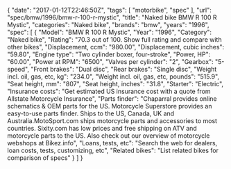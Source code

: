 {
    "date": "2017-01-12T22:46:50Z",
    "tags": [
        "motorbike",
        "spec"
    ],
    "url": "spec\/bmw\/1996\/bmw-r-100-r-mystic",
    "title": "Naked bike BMW R 100 R Mystic",
    "categories": "Naked bike",
    "brands": "bmw",
    "years": "1996",
    "spec": [
        {
            "Model": "BMW R 100 R Mystic",
            "Year": "1996",
            "Category": "Naked bike",
            "Rating": "70.3 out of 100. Show full rating and compare with other bikes",
            "Displacement, ccm": "980.00",
            "Displacement, cubic inches": "59.80",
            "Engine type": "Two cylinder boxer, four-stroke",
            "Power, HP": "60.00",
            "Power at RPM": "6500",
            "Valves per cylinder": "2",
            "Gearbox": "5-speed",
            "Front brakes": "Dual disc",
            "Rear brakes": "Single disc",
            "Weight incl. oil, gas, etc, kg": "234.0",
            "Weight incl. oil, gas, etc, pounds": "515.9",
            "Seat height, mm": "807",
            "Seat height, inches": "31.8",
            "Starter": "Electric",
            "Insurance costs": "Get estimated US insurance cost with a quote from Allstate Motorcycle Insurance",
            "Parts finder": "Chaparral provides online schematics & OEM parts for the US.   Motorcycle Superstore provides an easy-to-use parts finder. Ships to the US, Canada, UK and Australia.MotoSport.com ships motorcycle parts and accessories to most countries.    Sixity.com has low prices and free shipping on ATV and motorcycle parts to the US. Also check out our overview of motorcycle webshops at Bikez.info",
            "Loans, tests, etc": "Search the web for dealers, loan costs, tests, customizing, etc",
            "Related bikes": "List related bikes for comparison of specs"
        }
    ]
}
